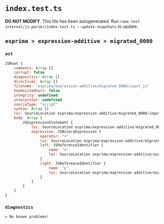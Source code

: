 # `index.test.ts`

**DO NOT MODIFY**. This file has been autogenerated. Run `rome test internal/js-parser/index.test.ts --update-snapshots` to update.

## `esprima > expression-additive > migrated_0000`

### `ast`

```javascript
JSRoot {
	comments: Array []
	corrupt: false
	diagnostics: Array []
	directives: Array []
	filename: "esprima/expression-additive/migrated_0000/input.js"
	hasHoistedVars: false
	integrity: undefined
	interpreter: undefined
	sourceType: "script"
	syntax: Array []
	loc: SourceLocation esprima/expression-additive/migrated_0000/input.js 1:0-2:0
	body: Array [
		JSExpressionStatement {
			loc: SourceLocation esprima/expression-additive/migrated_0000/input.js 1:0-1:5
			expression: JSBinaryExpression {
				operator: "+"
				loc: SourceLocation esprima/expression-additive/migrated_0000/input.js 1:0-1:5
				left: JSReferenceIdentifier {
					name: "x"
					loc: SourceLocation esprima/expression-additive/migrated_0000/input.js 1:0-1:1 (x)
				}
				right: JSReferenceIdentifier {
					name: "y"
					loc: SourceLocation esprima/expression-additive/migrated_0000/input.js 1:4-1:5 (y)
				}
			}
		}
	]
}
```

### `diagnostics`

```
✔ No known problems!

```
